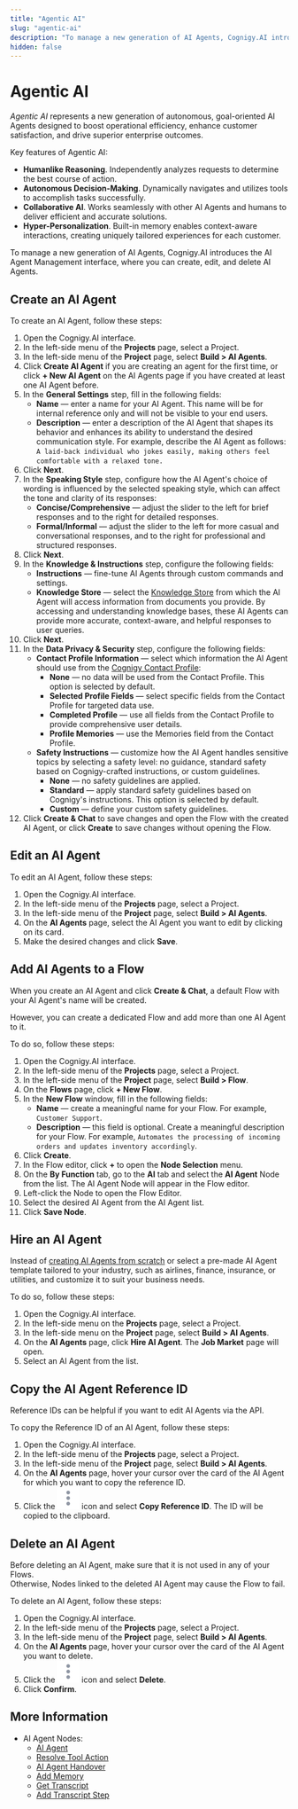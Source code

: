 ```yaml
---
title: "Agentic AI"
slug: "agentic-ai"
description: "To manage a new generation of AI Agents, Cognigy.AI introduces the AI Agent Management interface, where you can create, edit, and delete humanlike AI Agents."
hidden: false
---
```


# Agentic AI

_Agentic AI_ represents a new generation of autonomous, goal-oriented AI Agents designed to boost operational efficiency, enhance customer satisfaction, and drive superior enterprise outcomes.

Key features of Agentic AI:

- **Humanlike Reasoning**. Independently analyzes requests to determine the best course of action.
- **Autonomous Decision-Making**. Dynamically navigates and utilizes tools to accomplish tasks successfully.
- **Collaborative AI**. Works seamlessly with other AI Agents and humans to deliver efficient and accurate solutions.
- **Hyper-Personalization**. Built-in memory enables context-aware interactions, creating uniquely tailored experiences for each customer.

To manage a new generation of AI Agents, Cognigy.AI introduces the AI Agent Management interface,
where you can create, edit, and delete AI Agents.

## Create an AI Agent

To create an AI Agent, follow these steps:

1. Open the Cognigy.AI interface.
2. In the left-side menu of the **Projects** page, select a Project.
3. In the left-side menu of the **Project** page, select **Build > AI Agents**.
4. Click **Create AI Agent** if you are creating an agent for the first time, or click **+ New AI Agent** on the AI Agents page if you have created at least one AI Agent before.
5. In the **General Settings** step, fill in the following fields:
    - **Name** — enter a name for your AI Agent. This name will be for internal reference only and will not be visible to your end users.
    - **Description** — enter a description of the AI Agent that shapes its behavior and enhances its ability to understand the desired communication style. For example, describe the AI Agent as follows: `A laid-back individual who jokes easily, making others feel comfortable with a relaxed tone.`
6. Click **Next**.
7. In the **Speaking Style** step, configure how the AI Agent's choice of wording is influenced by the selected speaking style, which can affect the tone and clarity of its responses:
    - **Concise/Comprehensive** — adjust the slider to the left for brief responses and to the right for detailed responses.
    - **Formal/Informal** — adjust the slider to the left for more casual and conversational responses, and to the right for professional and structured responses.
8. Click **Next**.
9. In the **Knowledge & Instructions** step, configure the following fields:
    - **Instructions** — fine-tune AI Agents through custom commands and settings.
    - **Knowledge Store** — select the [Knowledge Store](../knowledge-ai/overview.md#knowledge-store) from which the AI Agent will access information from documents you provide. By accessing and understanding knowledge bases, these AI Agents can provide more accurate, context-aware, and helpful responses to user queries.
10. Click **Next**.
11. In the **Data Privacy & Security** step, configure the following fields:
    - **Contact Profile Information** — select which information the AI Agent should use from the [Cognigy Contact Profile](../../analyze/contact-profiles.md):
        - **None** — no data will be used from the Contact Profile. This option is selected by default.
        - **Selected Profile Fields** — select specific fields from the Contact Profile for targeted data use. 
        - **Completed Profile** — use all fields from the Contact Profile to provide comprehensive user details. 
        - **Profile Memories** — use the Memories field from the Contact Profile.
    - **Safety Instructions** — customize how the AI Agent handles sensitive topics by selecting a safety level: no guidance, standard safety based on Cognigy-crafted instructions, or custom guidelines.
        - **None** — no safety guidelines are applied.
        - **Standard** — apply standard safety guidelines based on Cognigy's instructions. This option is selected by default.
        - **Custom** — define your custom safety guidelines.
12. Click **Create & Chat** to save changes and open the Flow with the created AI Agent, or click **Create** to save changes without opening the Flow.

## Edit an AI Agent

To edit an AI Agent, follow these steps:

1. Open the Cognigy.AI interface.
2. In the left-side menu of the **Projects** page, select a Project.
3. In the left-side menu of the **Project** page, select **Build > AI Agents**.
4. On the **AI Agents** page, select the AI Agent you want to edit by clicking on its card.
5. Make the desired changes and click **Save**.

## Add AI Agents to a Flow

When you create an AI Agent and click **Create & Chat**, a default Flow with your AI Agent's name will be created.

However, you can create a dedicated Flow and add more than one AI Agent to it.

To do so, follow these steps:

1. Open the Cognigy.AI interface.
2. In the left-side menu of the **Projects** page, select a Project.
3. In the left-side menu of the **Project** page, select **Build > Flow**.
4. On the **Flows** page, click **+ New Flow**.
5. In the **New Flow** window, fill in the following fields:
    - **Name** — create a meaningful name for your Flow. For example, `Customer Support`.
    - **Description** — this field is optional. Create a meaningful description for your Flow. For example, `Automates the processing of incoming orders and updates inventory accordingly`.
6. Click **Create**.
7. In the Flow editor, click **+** to open the **Node Selection** menu.
8. On the **By Function** tab, go to the **AI** tab and select the **AI Agent** Node from the list. The AI Agent Node will appear in the Flow editor.
9. Left-click the Node to open the Flow Editor.
10. Select the desired AI Agent from the AI Agent list.
11. Click **Save Node**.

## Hire an AI Agent

Instead of [creating AI Agents from scratch](#create-an-ai-agent)
or select a pre-made AI Agent template tailored to your industry,
such as airlines, finance, insurance, or utilities,
and customize it to suit your business needs.

To do so, follow these steps:

1. Open the Cognigy.AI interface.
2. In the left-side menu on the **Projects** page, select a Project.
3. In the left-side menu on the **Project** page, select **Build > AI Agents**.
4. On the **AI Agents** page, click **Hire AI Agent**. The **Job Market** page will open.
5. Select an AI Agent from the list.

## Copy the AI Agent Reference ID

Reference IDs can be helpful if you want to edit AI Agents via the API.

To copy the Reference ID of an AI Agent, follow these steps:

1. Open the Cognigy.AI interface.
2. In the left-side menu of the **Projects** page, select a Project.
3. In the left-side menu of the **Project** page, select **Build > AI Agents**.
4. On the **AI Agents** page, hover your cursor over the card of the AI Agent for which you want to copy the reference ID.
5. Click the ![vertical-ellipsis](../../../_assets/icons/vertical-ellipsis.svg) icon and select **Copy Reference ID**. The ID will be copied to the clipboard.

## Delete an AI Agent

Before deleting an AI Agent, make sure that it is not used in any of your Flows.  
Otherwise, Nodes linked to the deleted AI Agent may cause the Flow to fail.

To delete an AI Agent, follow these steps:

1. Open the Cognigy.AI interface.
2. In the left-side menu of the **Projects** page, select a Project.
3. In the left-side menu of the **Project** page, select **Build > AI Agents**.
4. On the **AI Agents** page, hover your cursor over the card of the AI Agent you want to delete.
5. Click the ![vertical-ellipsis](../../../_assets/icons/vertical-ellipsis.svg) icon and select **Delete**.
6. Click **Confirm**.

## More Information

- AI Agent Nodes:
    - [AI Agent](../../build/node-reference/ai/ai-agent.md)
    - [Resolve Tool Action](../../build/node-reference/ai/resolve-tool-action.md)
    - [AI Agent Handover](../../build/node-reference/ai/ai-agent-handover.md)
    - [Add Memory](../../build/node-reference/analytics/add-memory.md)
    - [Get Transcript](../../build/node-reference/service/get-transcript.md)
    - [Add Transcript Step](../../build/node-reference/service/add-transcript-steps.md)